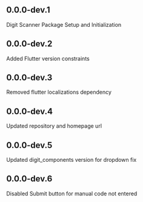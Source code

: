 ## 0.0.0-dev.1
Digit Scanner Package Setup and Initialization

## 0.0.0-dev.2
Added Flutter version constraints

## 0.0.0-dev.3
Removed flutter localizations dependency


## 0.0.0-dev.4
Updated repository and homepage url

## 0.0.0-dev.5
Updated digit_components version for dropdown fix


## 0.0.0-dev.6
Disabled Submit button for manual code not entered

